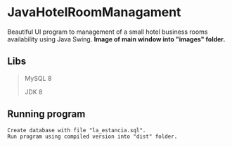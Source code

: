 # JavaHotelRoomManagament
Beautiful UI program to management of a small hotel business rooms availability using Java Swing.
**Image of main window into "images" folder.**

## Libs
> MySQL 8
> 
> JDK 8

## Running program
```
Create database with file "la_estancia.sql".
Run program using compiled version into "dist" folder.
```
